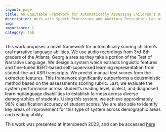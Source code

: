 ```yaml
---
layout: page
title: An Equitable Framework for Automatically Assessing Children's Oral Narrative Language Abilities
description: Work with Speech Processing and Auditory Perception Lab at UCLA
img: 
importance: 1
category: lab
---
```


This work proposes a novel framework for automatically scoring children’s oral narrative language abilities. We use audio recordings from 3rd-8th graders of the Atlanta, Georgia area as they take a portion of the Test of Narrative Language. We design a system which extracts linguistic features and fine-tuned BERT-based self-supervised learning representation from stateof-the-art ASR transcripts. We predict manual test scores from the extracted features. This framework significantly outperforms a deterministic method based on the assessment’s scoring rubric. Last, we evaluate the system performance across student’s reading level, dialect, and diagnosed learning/language disabilities to establish fairness across diverse demographics of students. Using this system, we achieve approximately 98% classification accuracy of student scores. We are also able to identify key areas of improvement for this type of system across demographic areas and reading ability.

This work was presented at Interspeech 2023, and can be accessed <a href="https://www.isca-speech.org/archive/interspeech_2023/johnson23_interspeech.html"> here</a>